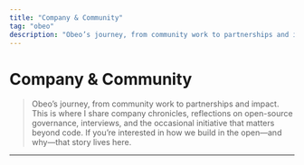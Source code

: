 ```yaml
---
title: "Company & Community"
tag: "obeo"
description: "Obeo’s journey, from community work to partnerships and impact. This is where I share company chronicles, reflections on open-source governance, interviews, and the occasional initiative that matters beyond code. If you’re interested in how we build in the open—and why—that story lives here."
---
```


# Company & Community 

> Obeo’s journey, from community work to partnerships and impact. This is where I share company chronicles, reflections on open-source governance, interviews, and the occasional initiative that matters beyond code. If you’re interested in how we build in the open—and why—that story lives here.

---

